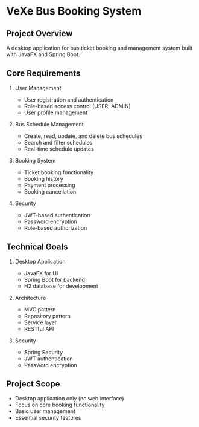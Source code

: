 # VeXe Bus Booking System

## Project Overview
A desktop application for bus ticket booking and management system built with JavaFX and Spring Boot.

## Core Requirements
1. User Management
   - User registration and authentication
   - Role-based access control (USER, ADMIN)
   - User profile management

2. Bus Schedule Management
   - Create, read, update, and delete bus schedules
   - Search and filter schedules
   - Real-time schedule updates

3. Booking System
   - Ticket booking functionality
   - Booking history
   - Payment processing
   - Booking cancellation

4. Security
   - JWT-based authentication
   - Password encryption
   - Role-based authorization

## Technical Goals
1. Desktop Application
   - JavaFX for UI
   - Spring Boot for backend
   - H2 database for development

2. Architecture
   - MVC pattern
   - Repository pattern
   - Service layer
   - RESTful API

3. Security
   - Spring Security
   - JWT authentication
   - Password encryption

## Project Scope
- Desktop application only (no web interface)
- Focus on core booking functionality
- Basic user management
- Essential security features 